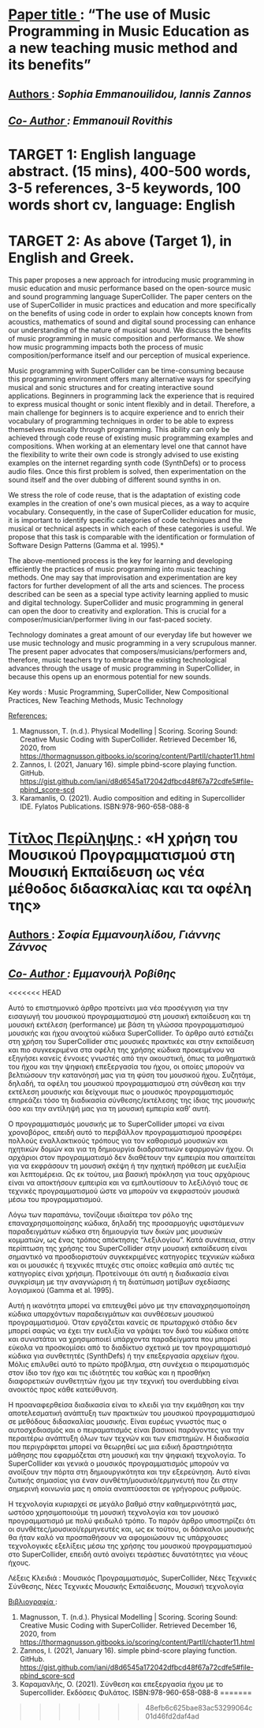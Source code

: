 # <u> Paper title </u>: “The use of Music Programming in Music Education as a new teaching music method and its benefits”

## <u> Authors </u>: <em> Sophia Emmanouilidou, Iannis Zannos
## <u> Co- Author </u>: Emmanouil Rovithis </em>

# TARGET 1: English language abstract. (15 mins), 400-500 words, 3-5 references, 3-5 keywords, 100 words short cv, language: English

# TARGET 2: As above (Target 1), in English and Greek.

This paper proposes a new approach for introducing music programming in music education and music performance based on the open-source music and sound programming language SuperCollider. The paper centers on the use of SuperCollider in music practices and education and more specifically on the benefits of using code in order to explain how concepts known from acoustics, mathematics of sound and digital sound processing can enhance our understanding of the nature of musical sound. We discuss the benefits of music programming in music composition and performance. We show how music programming impacts both the process of music composition/performance itself and our perception of musical experience.

Music programming with SuperCollider can be time-consuming because this programming environment offers many alternative ways for specifying musical and sonic structures and for creating interactive sound applications. Beginners in programming lack the experience that is required to express musical thought or sonic intent flexibly and in detail. Therefore, a main challenge for beginners is to acquire experience and to enrich their vocabulary of programming techniques in order to be able to express themselves musically through programming. This ability can only be achieved through code reuse of existing music programming examples and compositions. When working at an elementary level one that cannot have the flexibility to write their own code is strongly advised to use existing examples on the internet regarding synth code (SynthDefs) or to process audio files. Once this first problem is solved, then experimentation on the sound itself and the over dubbing of different sound synths in on.

We stress the role of code reuse, that is the adaptation of existing code examples in the creation of one's own musical pieces, as a way to acquire vocabulary. Consequently, in the case of SuperCollider education for music, it is important to identify specific categories of code techniques and the musical or technical aspects in which each of these categories is useful. We propose that this task is comparable with the identification or formulation of Software Design Patterns (Gamma et al. 1995).*

The above-mentioned process is the key for learning and developing efficiently the practices of music programming into music teaching methods. One may say that improvisation and experimentation are key factors for further development of all the arts and sciences. The process described can be seen as a special type activity learning applied to music and digital technology. SuperCollider and music programming in general can open the door to creativity and exploration. This is crucial for a composer/musician/performer living in our fast-paced society.

Technology dominates a great amount of our everyday life but however we use music technology and music programming in a very scrupulous manner. The present paper advocates that composers/musicians/performers and, therefore, music teachers try to embrace the existing technological advances through the usage of music programming in SuperCollider, in because this opens up an enormous potential for new sounds.


Key words : Music Programming, SuperCollider, New Compositional Practices, New Teaching Methods, Music Technology

<u> References: </u>

1.	Magnusson, T. (n.d.). Physical Modelling | Scoring. Scoring Sound: Creative Music Coding with SuperCollider. Retrieved December 16, 2020, from https://thormagnusson.gitbooks.io/scoring/content/PartII/chapter11.html
2.	Zannos, I. (2021, January 16). simple pbind-score playing function. GitHub. https://gist.github.com/iani/d8d6545a172042dfbcd48f67a72cdfe5#file-pbind_score-scd
3.	Karamanlis, O. (2021). Audio composition and editing in Supercollider IDE. Fylatos Publications. ISBN:978-960-658-088-8

# <u> Τίτλος Περίληψης </u>: «Η χρήση του Μουσικού Προγραμματισμού στη Μουσική Εκπαίδευση ως νέα μέθοδος διδασκαλίας και τα οφέλη της»

## <u> Authors </u>: <em> Σοφία Εμμανουηλίδου, Γιάννης Ζάννος
## <u> Co- Author </u>: Εμμανουήλ Ροβίθης</em>
<<<<<<< HEAD

Αυτό το επιστημονικό άρθρο προτείνει μια νέα προσέγγιση για την εισαγωγή του μουσικού προγραμματισμού στη μουσική εκπαίδευση και τη μουσική εκτέλεση (performance)  με βάση τη γλώσσα προγραμματισμού μουσικής και ήχου ανοιχτού κώδικα SuperCollider. To άρθρο αυτό εστιάζει στη χρήση του SuperCollider στις μουσικές πρακτικές και στην εκπαίδευση και πιο συγκεκριμένα στα οφέλη της χρήσης κώδικα προκειμένου να εξηγήσει κανείς έννοιες γνωστές από την ακουστική, όπως τα μαθηματικά του ήχου και την ψηφιακή επεξεργασία του ήχου, οι οποίες μπορούν να βελτιώσουν την κατανόησή μας για τη φύση του μουσικού ήχου. Συζητάμε, δηλαδή, τα οφέλη του μουσικού προγραμματισμού στη σύνθεση και την εκτέλεση μουσικής και δείχνουμε πως ο μουσικός προγραμματισμός επηρεάζει τόσο τη διαδικασία σύνθεσης/εκτέλεσης της ίδιας της μουσικής όσο και την αντίληψή μας για τη μουσική εμπειρία καθ’ αυτή.

Ο προγραμματισμός μουσικής με το SuperCollider μπορεί να είναι χρονοβόρος, επειδή αυτό το περιβάλλον προγραμματισμού προσφέρει πολλούς εναλλακτικούς τρόπους για τον καθορισμό μουσικών και ηχητικών δομών και για τη δημιουργία διαδραστικών εφαρμογών ήχου. Οι αρχάριοι στον προγραμματισμό δεν διαθέτουν την εμπειρία που απαιτείται για να εκφράσουν τη μουσική σκέψη ή την ηχητική πρόθεση με ευελιξία και λεπτομέρεια. Ως εκ τούτου, μια βασική πρόκληση για τους αρχάριους είναι να αποκτήσουν εμπειρία και να εμπλουτίσουν το λεξιλόγιό τους σε τεχνικές προγραμματισμού ώστε να μπορούν να εκφραστούν μουσικά μέσω του προγραμματισμού.

Λόγω των παραπάνω, τονίζουμε ιδιαίτερα τον ρόλο της επαναχρησιμοποίησης κώδικα, δηλαδή της προσαρμογής υφιστάμενων παραδειγμάτων κώδικα στη δημιουργία των δικών μας μουσικών κομματιών, ως ένας τρόπος απόκτησης “λεξιλογίου”. Κατά συνέπεια, στην περίπτωση της χρήσης του SuperCollider στην μουσική εκπαίδευση είναι σημαντικό να προσδιοριστούν συγκεκριμένες κατηγορίες τεχνικών κώδικα και οι μουσικές ή τεχνικές πτυχές στις οποίες καθεμία από αυτές τις κατηγορίες είναι χρήσιμη. Προτείνουμε ότι αυτή η διαδικασία είναι συγκρίσιμη με την αναγνώριση ή τη διατύπωση μοτίβων σχεδίασης λογισμικού (Gamma et al. 1995).

Αυτή η ικανότητα μπορεί να επιτευχθεί μόνο με την επαναχρησιμοποίηση κώδικα υπαρχόντων παραδειγμάτων και συνθέσεων μουσικού προγραμματισμού. Όταν εργάζεται κανείς σε πρωταρχικό στάδιο δεν μπορεί σαφώς να έχει την ευελιξία να γράψει τον δικό του κώδικα οπότε και συνιστάται να χρησιμοποιεί υπάρχοντα παραδείγματα που μπορεί εύκολα να προσκομίσει από το διαδίκτυο σχετικά με τον προγραμματισμό κώδικα για συνθετητές (SynthDefs) ή την επεξεργασία αρχείων ήχου. Μόλις επιλυθεί αυτό το πρώτο πρόβλημα, στη συνέχεια ο πειραματισμός στον ίδιο τον ήχο και τις ιδιότητές του καθώς και η προσθήκη διαφορετικών συνθετητών ήχου με την τεχνική του overdubbing είναι ανοικτός προς κάθε κατεύθυνση.

Η προαναφερθείσα διαδικασία είναι το κλειδί για την εκμάθηση και την αποτελεσματική ανάπτυξη των πρακτικών του μουσικού προγραμματισμού σε μεθόδους διδασκαλίας μουσικής. Είναι ευρέως γνωστός πως ο αυτοσχεδιασμός και ο πειραματισμός είναι βασικοί παράγοντες για την περαιτέρω ανάπτυξη όλων των τεχνών και των επιστημών. Η διαδικασία που περιγράφεται μπορεί να θεωρηθεί ως μια ειδική δραστηριότητα μάθησης που εφαρμόζεται στη μουσική και την ψηφιακή τεχνολογία. Το SuperCollider και γενικά ο μουσικός προγραμματισμός μπορούν να ανοίξουν την πόρτα στη δημιουργικότητα και την εξερεύνηση. Αυτό είναι ζωτικής σημασίας για έναν συνθέτη/μουσικό/ερμηνευτή που ζει στην σημερινή κοινωνία μας η οποία αναπτύσσεται σε γρήγορους ρυθμούς.

Η τεχνολογία κυριαρχεί σε μεγάλο βαθμό στην καθημερινότητά μας, ωστόσο χρησιμοποιούμε τη μουσική τεχνολογία και τον μουσικό προγραμματισμό με πολύ φειδωλό τρόπο. Το παρόν άρθρο υποστηρίζει ότι οι συνθέτες/μουσικοί/ερμηνευτές και, ως εκ τούτου, οι δάσκαλοι μουσικής θα ήταν καλό να προσπαθήσουν να αφομοιώσουν τις υπάρχουσες τεχνολογικές εξελίξεις μέσω της χρήσης του μουσικού προγραμματισμού στο SuperCollider, επειδή αυτό ανοίγει τεράστιες δυνατότητες για νέους ήχους.

Λέξεις Κλειδιά : Μουσικός Προγραμματισμός, SuperCollider, Νέες Τεχνικές Σύνθεσης, Νέες Τεχνικές Μουσικής Εκπαίδευσης, Μουσική τεχνολογία

<u> Βιβλιογραφία </u>:
1.	Magnusson, T. (n.d.). Physical Modelling | Scoring. Scoring Sound: Creative Music Coding with SuperCollider. Retrieved December 16, 2020, from https://thormagnusson.gitbooks.io/scoring/content/PartII/chapter11.html
2.	Zannos, I. (2021, January 16). simple pbind-score playing function. GitHub. https://gist.github.com/iani/d8d6545a172042dfbcd48f67a72cdfe5#file-pbind_score-scd
3.	Καραμανλής, O. (2021). Σύνθεση και επεξεργασία ήχου με το Supercollider. Εκδόσεις Φυλάτος. ISBN:978-960-658-088-8
=======
>>>>>>> 48efb6c625bae83ac53299064c01d46fd2daf4ad
